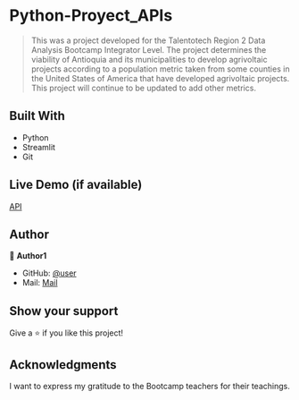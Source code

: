 <a name="readme-top"></a>

# Python-Proyect_APIs

> This was a project developed for the Talentotech Region 2 Data Analysis Bootcamp Integrator Level.
> The project determines the viability of Antioquia and its municipalities to develop agrivoltaic projects
> according to a population metric taken from some counties in the United States of America that have
> developed agrivoltaic projects. This project will continue to be updated to add other metrics.

## Built With

- Python
- Streamlit
- Git


## Live Demo (if available)

[API](https://python-proyect-apis-photovoltaic.streamlit.app/)


## Author

👤 **Author1**

- GitHub: [@user](https://github.com/Srzlays)
- Mail: [Mail](Srzlays@proton.me)

## Show your support

Give a ⭐️ if you like this project!

## Acknowledgments
I want to express my gratitude to the Bootcamp teachers for their teachings.

